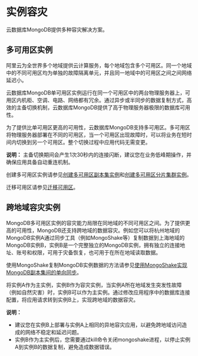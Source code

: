 # 实例容灾

云数据库MongoDB提供多种容灾解决方案。

## 多可用区实例

阿里云为全世界多个地域提供云计算服务，每个地域包含多个可用区。同一个地域中的不同可用区均为单独的故障隔离单元，并且同一地域中的可用区之间之间网络延迟小。

云数据库MongoDB单可用区实例运行在同一个可用区中的两台物理服务器上，可用区内机柜、空调、电路、网络都有冗余。通过异步或半同步的数据复制方式，高效的主备切换机制，云数据库MongoDB提供了高于物理服务器极限的数据库可用性。

为了提供比单可用区更高的可用性，云数据库MongoDB支持多可用区。多可用区将物理服务器部署在不同的可用区，当一个可用区出现故障时，可以将业务在短时间内切换到另一个可用区。整个切换过程中应用代码无需变更。

**说明：** 主备切换期间会产生1次30秒内的连接闪断，建议您在业务低峰期操作，并确保应用具备自动重连机制。

创建多可用区实例请参见[创建多可用区副本集实例](/cn.zh-CN/用户指南/同城容灾解决方案/创建多可用区副本集实例.md)和[创建多可用区分片集群实例](/cn.zh-CN/用户指南/同城容灾解决方案/创建多可用区分片集群实例.md)。

迁移可用区请参见[迁移可用区](/cn.zh-CN/用户指南/实例管理/迁移可用区.md)。

## 跨地域容灾实例

MongoDB多可用区实例的容灾能力局限在同地域的不同可用区之间。为了提供更高的可用性，MongoDB还支持跨地域的数据容灾。例如您可以将杭州地域的MongoDB实例A通过同步工具（例如MongoShake等）复制数据到上海地域的MongoDB实例B，实例B是一个完整独立的MongoDB实例，拥有独立的连接地址、账号和权限，可用于灾备恢复，也可用于在所在地域读取数据。

使用MongoShake复制MongoDB实例数据的方法请参见[使用MongoShake实现MongoDB副本集间的单向同步](/cn.zh-CN/用户指南/数据迁移和同步/数据同步/使用MongoShake实现MongoDB副本集间的单向同步.md)。

将实例A作为主实例，实例B作为容灾实例，当实例A所在地域发生突发性故障（例如自然灾害）时，实例B可以作为主实例。通过修改应用程序中的数据库连接配置，将应用请求转到实例B上，实现跨地域的数据容灾。

**说明：**

-   建议您在实例B上部署与实例A上相同的异地容灾应用，以避免跨地域访问造成的网络不稳定和延迟问题。
-   实例B作为主实例后，您需要通过kill命令关闭mongoshake进程，以停止实例A到实例B的数据复制，避免造成数据错误。

